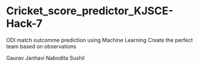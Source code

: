 # Cricket_score_predictor_KJSCE-Hack-7


ODI match outcomme prediction using Machine Learning 
Create the perfect team based on observations

Gaurav
Janhavi
Nabodita
Sushil
